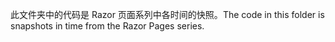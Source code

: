 <span data-ttu-id="6aa99-101">此文件夹中的代码是 Razor 页面系列中各时间的快照。</span><span class="sxs-lookup"><span data-stu-id="6aa99-101">The code in this folder is snapshots in time from the Razor Pages series.</span></span>
